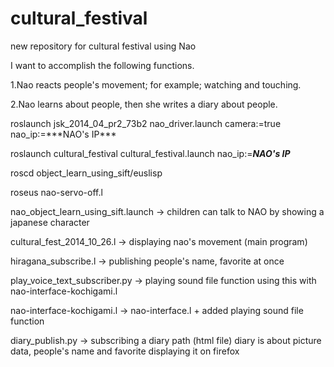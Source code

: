 cultural_festival
=================

new repository for cultural festival
using Nao 

I want to accomplish the following functions.

1.Nao reacts people's movement; for example; watching and touching.

2.Nao learns about people, then she writes a diary about people. 

<how to work>
roslaunch jsk_2014_04_pr2_73b2 nao_driver.launch camera:=true nao_ip:=***NAO's IP***

roslaunch cultural_festival cultural_festival.launch nao_ip:=***NAO's IP***

roscd object_learn_using_sift/euslisp

roseus nao-servo-off.l

<programs description>

nao_object_learn_using_sift.launch 
-> children can talk to NAO by showing a japanese character

cultural_fest_2014_10_26.l
-> displaying nao's movement (main program)

hiragana_subscribe.l
-> publishing people's name, favorite at once

play_voice_text_subscriber.py
-> playing sound file function 
   using this with nao-interface-kochigami.l

nao-interface-kochigami.l
-> nao-interface.l + added playing sound file function 

diary_publish.py
-> subscribing a diary path (html file) 
   diary is about picture data, people's name and favorite
   displaying it on firefox 